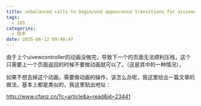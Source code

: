 ```yaml
---
title: unbalanced calls to begin/end appearance transitions for uiviewcontroller的解决方法
tags:
  - iOS
categories:
  - 技术
date: 2025-06-12 09:40:47
---
```


由于上个uivewcontroller的动画没做完，导致下一个的页面无法顺利压栈，这个只需要上一个页面返回的时候不要做动画就可以了。（这是其中的一种情况），

如果不想去掉这个动画，需要做动画的操作，该怎么办呢，我这里给出一篇文章的做法，基本上都是类似的，我这里贴出地址：

http://www.cfanz.cn/?c=article&a=read&id=23441
